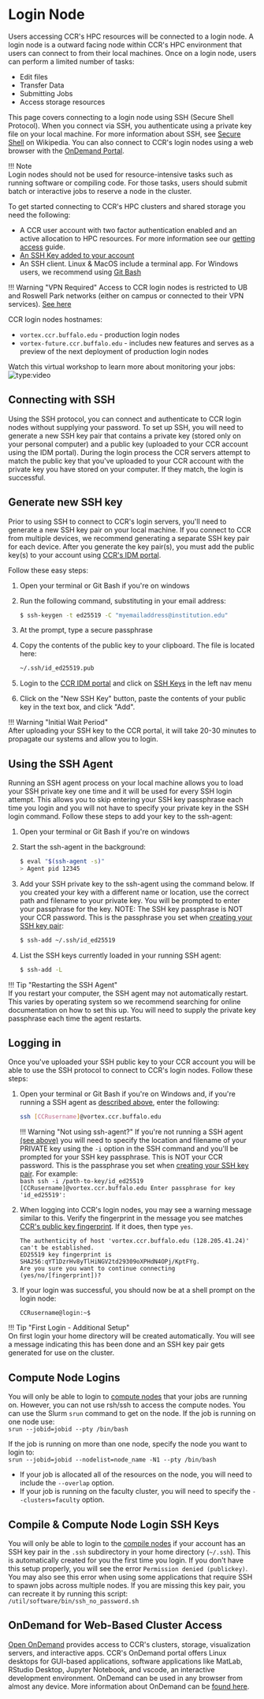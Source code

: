 # Login Node

Users accessing CCR's HPC resources will be connected to a login node. A login
node is a outward facing node within CCR's HPC environment that users can connect
to from their local machines. Once on a login node, users can perform a limited
number of tasks:

- Edit files
- Transfer Data
- Submitting Jobs
- Access storage resources

This page covers connecting to a login node using SSH (Secure Shell Protocol).
When you connect via SSH, you authenticate using a private key file on your
local machine. For more information about SSH, see [Secure Shell](https://en.wikipedia.org/wiki/Secure_Shell)
on Wikipedia. You can also connect to CCR's login nodes using a web browser with the [OnDemand Portal](../portals/ood.md).

!!! Note  
    Login nodes should not be used for resource-intensive tasks such as running
    software or compiling code. For those tasks, users should submit batch or
    interactive jobs to reserve a node in the cluster.   

To get started connecting to CCR's HPC clusters and shared storage you need the
following:

- A CCR user account with two factor authentication enabled and an active
  allocation to HPC resources. For more information see our [getting access](../getting-access.md) guide.
- [An SSH Key added to your account](#generate-new-ssh-key)
- An SSH client. Linux & MacOS include a terminal app. For Windows users, we recommend using [Git Bash](https://gitforwindows.org/)

!!! Warning "VPN Required"
    Access to CCR login nodes is restricted to UB and Roswell Park networks
    (either on campus or connected to their VPN services). [See here](../getting-access.md#vpn-access)

CCR login nodes hostnames:

- `vortex.ccr.buffalo.edu` - production login nodes
- `vortex-future.ccr.buffalo.edu` - includes new features and serves as a preview of the next deployment of production login nodes

Watch this virtual workshop to learn more about monitoring your jobs:  
![type:video](https://youtube.com/embed/BIo1YO5j4GA)  

## Connecting with SSH

Using the SSH protocol, you can connect and authenticate to CCR login nodes without supplying your password. To set up SSH, you will need to generate a new SSH key pair that contains a private key (stored only on your personal computer) and a public key (uploaded to your CCR account using the IDM portal).  During the login process the CCR servers attempt to match the public key that you've uploaded to your CCR account with the private key you have stored on your computer.  If they match, the login is successful.  

## Generate new SSH key

Prior to using SSH to connect to CCR's login servers, you'll need to generate a new SSH key pair on your local machine. If you connect to CCR from multiple devices, we recommend generating a separate SSH key pair for each device.  After you generate
the key pair(s), you must add the public key(s) to your account using [CCR's IDM portal](https://idm.ccr.buffalo.edu/sshkey).

Follow these easy steps:

1. Open your terminal or Git Bash if you're on windows

2. Run the following command, substituting in your email address:
    ```bash
    $ ssh-keygen -t ed25519 -C "myemailaddress@institution.edu"
    ```

3. At the prompt, type a secure passphrase

4. Copy the contents of the public key to your clipboard. The file is located here:
    ```bash
    ~/.ssh/id_ed25519.pub
    ```
5. Login to the [CCR IDM portal](https://idm.ccr.buffalo.edu) and click on [SSH Keys](https://idm.ccr.buffalo.edu/sshkey) in the left nav menu

6. Click on the "New SSH Key" button, paste the contents of your public key in the text box, and click "Add".

!!! Warning "Initial Wait Period"  
    After uploading your SSH key to the CCR portal, it will take 20-30 minutes to propagate our systems and allow you to login.   


## Using the SSH Agent  

Running an SSH agent process on your local machine allows you to load your SSH private key one time and it will be used for every SSH login attempt.  This
allows you to skip entering your SSH key passphrase each time you login and you will not have to specify your private key in the SSH login command.  Follow these steps to add your key to the ssh-agent:

1. Open your terminal or Git Bash if you're on windows

2. Start the ssh-agent in the background:

    ```bash
    $ eval "$(ssh-agent -s)"
    > Agent pid 12345
    ```

3. Add your SSH private key to the ssh-agent using the command below. If you
   created your key with a different name or location, use the correct path and
   filename to your private key. You will be prompted to enter your passphrase
   for the key.  NOTE: The SSH key passphrase is NOT your CCR password.  This
   is the passphrase you set when [creating your SSH key pair](#generate-new-ssh-key):  

    ```bash
    $ ssh-add ~/.ssh/id_ed25519
    ```

4. List the SSH keys currently loaded in your running SSH agent:  
    ```bash
    $ ssh-add -L
    ```

!!! Tip "Restarting the SSH Agent"  
    If you restart your computer, the SSH agent may not automatically restart.
    This varies by operating system so we recommend searching for online
    documentation on how to set this up.  You will need to supply the private
    key passphrase each time the agent restarts.  


## Logging in

Once you've uploaded your SSH public key to your CCR account you will be able to use the SSH protocol to connect to CCR's login nodes.  Follow these steps:

1. Open your terminal or Git Bash if you're on Windows and, if you're running a SSH agent as [described above](#using-the-ssh-agent), enter the following:  
    ```bash
    ssh [CCRusername]@vortex.ccr.buffalo.edu
    ```
   
    !!! Warning "Not using ssh-agent?"
        If you're not running a SSH agent [(see above)](#using-the-ssh-agent) you
        will need to specify the location and filename of your PRIVATE key using
        the `-i` option in the SSH command and you'll be prompted for your SSH key
        passphrase. This is NOT your CCR password. This is the passphrase you
        set when [creating your SSH key pair](#generate-new-ssh-key). For example:  
        ```bash
        ssh -i /path-to-key/id_ed25519 [CCRusername]@vortex.ccr.buffalo.edu
        Enter passphrase for key 'id_ed25519':
        ```

2. When logging into CCR's login nodes, you may see a warning message similar
   to this.  Verify the fingerprint in the message you see matches [CCR's
   public key fingerprint](../fingerprints.md).
   If it does, then type `yes`.  

    ```
    The authenticity of host 'vortex.ccr.buffalo.edu (128.205.41.24)' can't be established.
    ED25519 key fingerprint is SHA256:qYT1DzrHv8yTlHiNGV2td29309oXPHdN4OPj/KptFYg.
    Are you sure you want to continue connecting (yes/no/[fingerprint])?
    ```  

3.  If your login was successful, you should now be at a shell prompt on the
    login node:  

    ```
    CCRusername@login:~$
    ```

!!! Tip "First Login - Additional Setup"  
    On first login your home directory will be created automatically.  You
    will see a message indicating this has been done and an SSH key pair gets
    generated for use on the cluster.

## Compute Node Logins  

You will only be able to login to [compute nodes](clusters.md#compute-nodes) that your jobs are running on.  However, you can not use rsh/ssh to access the compute nodes.  You can use the Slurm `srun` command to get on the node.  If the job is running on one node use:  
`srun --jobid=jobid --pty /bin/bash`

If the job is running on more than one node, specify the node you want to login to:  
`srun --jobid=jobid --nodelist=node_name -N1 --pty /bin/bash`  

- If your job is allocated all of the resources on the node, you will need to include the `--overlap` option.  
- If your job is running on the faculty cluster, you will need to specify the `--clusters=faculty` option. 

## Compile & Compute Node Login SSH Keys

You will only be able to login to the [compile nodes](clusters.md#compile-nodes) if your account has an SSH key pair in the `.ssh` subdirectory in your home directory (`~/.ssh`).  This is automatically created for you the first time you login.  If you don't have this setup properly, you will see the error `Permission denied (publickey)`.  You may also see this error when using some applications that require SSH to spawn jobs across multiple nodes.  If you are missing this key pair, you can recreate it by running this script:  `/util/software/bin/ssh_no_password.sh`

## OnDemand for Web-Based Cluster Access  

[Open OnDemand](https://ondemand.ccr.buffalo.edu) provides access to CCR's
clusters, storage, visualization servers, and interactive apps.  CCR's OnDemand
portal offers Linux desktops for GUI-based applications, software applications
like MatLab, RStudio Desktop, Jupyter Notebook, and vscode, an interactive
development environment.  OnDemand can be used in any browser from almost any
device.  More information about OnDemand can be [found here](../portals/ood.md).  